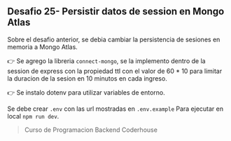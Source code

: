 ## Desafio 25- Persistir datos de session en Mongo Atlas

Sobre el desafio anterior, se debia cambiar la persistencia de sesiones en memoria a Mongo Atlas.

:point_right: Se agrego la libreria `connect-mongo`, se la implemento dentro de la session de express con la propiedad ttl con el valor de 60 \* 10 para limitar la duracion de la sesion en 10 minutos en cada ingreso.

:point_right: Se instalo dotenv para utilizar variables de entorno.

Se debe crear `.env` con las url mostradas en `.env.example`
Para ejecutar en local `npm run dev`.

> Curso de Programacion Backend Coderhouse
